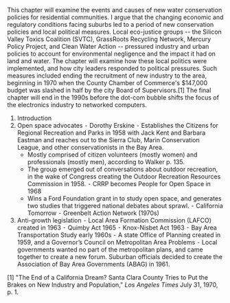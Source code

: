 This chapter will examine the events and causes of new water conservation policies for residential communities. I argue that the changing economic and regulatory conditions facing suburbs led to a period of new conservation policies and local political measures. Local eco-justice groups -- the Silicon Valley Toxics Coalition (SVTC), GrassRoots Recycling Network, Mercury Policy Project, and Clean Water Action -- pressured industry and urban policies to account for environmental negligence and the impact it had on land and water. The chapter will examine how these local politics were implemented, and how city leaders responded to political pressures. Such measures included ending the recruitment of new industry to the area, beginning in 1970 when the County Chamber of Commerce's $147,000 budget was slashed in half by the city Board of Supervisors.[1] The final chapter will end in the 1990s before the dot-com bubble shifts the focus of the electronics industry to networked computers.

1.	Introduction
2.	Open space advocates
	⁃	Dorothy Erskine
	⁃	Establishes the Citizens for Regional Recreation and Parks in 1958 with Jack Kent and Barbara Eastman and reaches out to the Sierra Club, Marin Conservation League, and other conservationists in the Bay Area. 
    -	Mostly comprised of citizen volunteers (mostly women) and professionals (mostly men), according to Walker p. 135.
	  -	The group emerged out of conversations about outdoor recreation, in the wake of Congress creating the Outdoor Recreation Resources Commission in 1958.
	⁃	CRRP becomes People for Open Space in 1968
	  -	Wins a Ford Foundation grant in to study open space, and generates two studies that triggered national debates about sprawl.
	⁃	California Tomorrow
	  ⁃	Greenbelt Action Network (1970s)
3.	Anti-growth legislation
	⁃	Local Area Formation Commission (LAFCO) created in 1963
	⁃	Quimby Act 1965
	⁃	Knox-Nisbet Act 1963
	⁃	Bay Area Transportation Study early 1960s
	⁃	A state Office of Planning created in 1959, and a Governor’s Council on Metropolitan Area Problems
	⁃	Local governments wanted no part of the metropolitan plans, and came together to create a new forum. Suburban officials decided to create the Association of Bay Area Governments (ABAG) in 1961.



[1] "The End of a California Dream? Santa Clara County Tries to Put the Brakes on New Industry and Population," *Los Angeles Times* July 31, 1970, p. 1.
